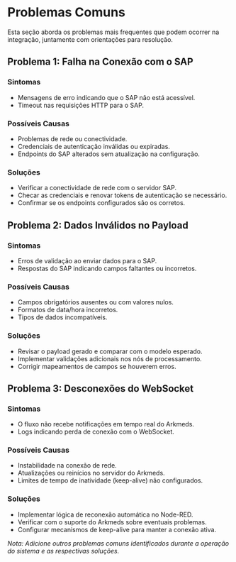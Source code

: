 
# Problemas Comuns

Esta seção aborda os problemas mais frequentes que podem ocorrer na integração, juntamente com orientações para resolução.

## Problema 1: Falha na Conexão com o SAP

### Sintomas

- Mensagens de erro indicando que o SAP não está acessível.
- Timeout nas requisições HTTP para o SAP.

### Possíveis Causas

- Problemas de rede ou conectividade.
- Credenciais de autenticação inválidas ou expiradas.
- Endpoints do SAP alterados sem atualização na configuração.

### Soluções

- Verificar a conectividade de rede com o servidor SAP.
- Checar as credenciais e renovar tokens de autenticação se necessário.
- Confirmar se os endpoints configurados são os corretos.

## Problema 2: Dados Inválidos no Payload

### Sintomas

- Erros de validação ao enviar dados para o SAP.
- Respostas do SAP indicando campos faltantes ou incorretos.

### Possíveis Causas

- Campos obrigatórios ausentes ou com valores nulos.
- Formatos de data/hora incorretos.
- Tipos de dados incompatíveis.

### Soluções

- Revisar o payload gerado e comparar com o modelo esperado.
- Implementar validações adicionais nos nós de processamento.
- Corrigir mapeamentos de campos se houverem erros.

## Problema 3: Desconexões do WebSocket

### Sintomas

- O fluxo não recebe notificações em tempo real do Arkmeds.
- Logs indicando perda de conexão com o WebSocket.

### Possíveis Causas

- Instabilidade na conexão de rede.
- Atualizações ou reinícios no servidor do Arkmeds.
- Limites de tempo de inatividade (keep-alive) não configurados.

### Soluções

- Implementar lógica de reconexão automática no Node-RED.
- Verificar com o suporte do Arkmeds sobre eventuais problemas.
- Configurar mecanismos de keep-alive para manter a conexão ativa.

*Nota: Adicione outros problemas comuns identificados durante a operação do sistema e as respectivas soluções.*

